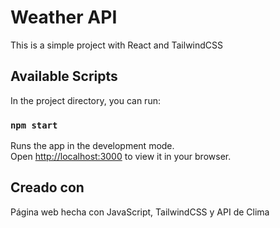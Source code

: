 # Weather API 

This is a simple project with React and TailwindCSS

## Available Scripts

In the project directory, you can run:

### `npm start`

Runs the app in the development mode.\
Open [http://localhost:3000](http://localhost:3000) to view it in your browser.

## Creado con
Página web hecha con JavaScript, TailwindCSS y API de Clima
